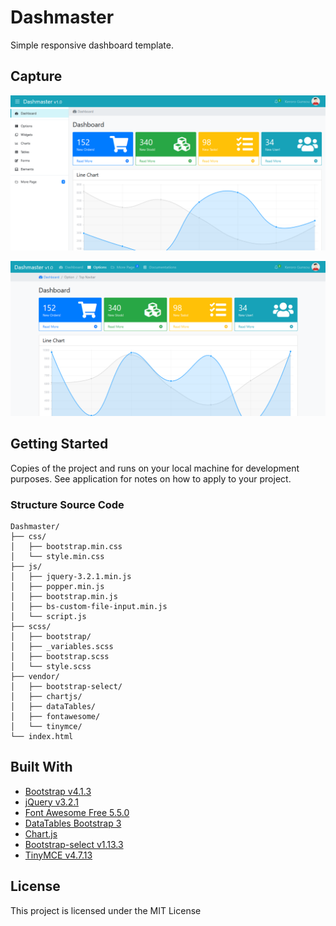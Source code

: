 # Dashmaster

Simple responsive dashboard template.

## Capture

![Capture](capture/capture.png)

![Capture2](capture/capture2.png)

## Getting Started

Copies of the project and runs on your local machine for development purposes. See application for notes on how to apply to your project.

### Structure Source Code

```
Dashmaster/
├── css/
│   ├── bootstrap.min.css
│   └── style.min.css
├── js/
│   ├── jquery-3.2.1.min.js
│   ├── popper.min.js
│   ├── bootstrap.min.js
│   ├── bs-custom-file-input.min.js
│   └── script.js
├── scss/
│   ├── bootstrap/
│   ├── _variables.scss
│   ├── bootstrap.scss
│   └── style.scss
├── vendor/
│   ├── bootstrap-select/
│   ├── chartjs/
│   ├── dataTables/
│   ├── fontawesome/
│   └── tinymce/
└── index.html
```

## Built With

* [Bootstrap v4.1.3](https://getbootstrap.com/)
* [jQuery v3.2.1](https://jquery.org/)
* [Font Awesome Free 5.5.0](https://fontawesome.com/)
* [DataTables Bootstrap 3](https://datatables.net/)
* [Chart.js](http://chartjs.org/)
* [Bootstrap-select v1.13.3](https://developer.snapappointments.com/bootstrap-select)
* [TinyMCE v4.7.13](https://www.tiny.cloud/)

## License

This project is licensed under the MIT License